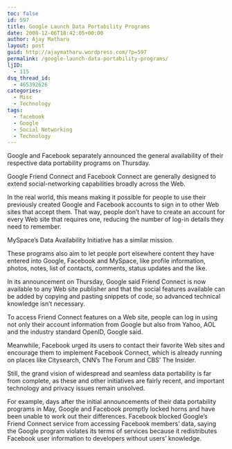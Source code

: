 ```yaml
---
toc: false
id: 597
title: Google Launch Data Portability Programs
date: 2008-12-06T18:42:05+00:00
author: Ajay Matharu
layout: post
guid: http://ajaymatharu.wordpress.com/?p=597
permalink: /google-launch-data-portability-programs/
ljID:
  - 115
dsq_thread_id:
  - 465392626
categories:
  - Misc
  - Technology
tags:
  - facebook
  - Google
  - Social Networking
  - Technology
---
```

Google and Facebook separately announced the general availability of their respective data portability programs on Thursday.

Google Friend Connect and Facebook Connect are generally designed to extend social-networking capabilities broadly across the Web.

In the real world, this means making it possible for people to use their previously created Google and Facebook accounts to sign in to other Web sites that accept them. That way, people don&#8217;t have to create an account for every Web site that requires one, reducing the number of log-in details they need to remember.

MySpace&#8217;s Data Availability Initiative has a similar mission.

These programs also aim to let people port elsewhere content they have entered into Google, Facebook and MySpace, like profile information, photos, notes, list of contacts, comments, status updates and the like.

In its announcement on Thursday, Google said Friend Connect is now available to any Web site publisher and that the social features available can be added by copying and pasting snippets of code, so advanced technical knowledge isn&#8217;t necessary.

To access Friend Connect features on a Web site, people can log in using not only their account information from Google but also from Yahoo, AOL and the industry standard OpenID, Google said.

Meanwhile, Facebook urged its users to contact their favorite Web sites and encourage them to implement Facebook Connect, which is already running on places like Citysearch, CNN&#8217;s The Forum and CBS&#8217; The Insider.

Still, the grand vision of widespread and seamless data portability is far from complete, as these and other initiatives are fairly recent, and important technology and privacy issues remain unsolved.

For example, days after the initial announcements of their data portability programs in May, Google and Facebook promptly locked horns and have been unable to work out their differences. Facebook blocked Google&#8217;s Friend Connect service from accessing Facebook members&#8217; data, saying the Google program violates its terms of services because it redistributes Facebook user information to developers without users&#8217; knowledge.
